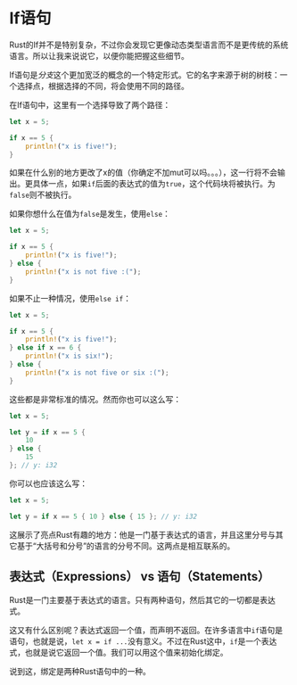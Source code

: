 # If语句

Rust的If并不是特别复杂，不过你会发现它更像动态类型语言而不是更传统的系统语言。所以让我来说说它，以便你能把握这些细节。

If语句是*分支*这个更加宽泛的概念的一个特定形式。它的名字来源于树的树枝：一个选择点，根据选择的不同，将会使用不同的路径。

在If语句中，这里有一个选择导致了两个路径：
```rust
let x = 5;

if x == 5 {
    println!("x is five!");
}
```
如果在什么别的地方更改了x的值（你确定不加mut可以吗。。。），这一行将不会输出。更具体一点，如果`if`后面的表达式的值为`true`，这个代码块将被执行。为`false`则不被执行。

如果你想什么在值为`false`是发生，使用`else`：
```rust
let x = 5;

if x == 5 {
    println!("x is five!");
} else {
    println!("x is not five :(");
}
```
如果不止一种情况，使用`else if`：
```rust
let x = 5;

if x == 5 {
    println!("x is five!");
} else if x == 6 {
    println!("x is six!");
} else {
    println!("x is not five or six :(");
}
```
这些都是非常标准的情况。然而你也可以这么写：
```rust
let x = 5;

let y = if x == 5 {
    10
} else {
    15
}; // y: i32
```
你可以也应该这么写：
```rust
let x = 5;

let y = if x == 5 { 10 } else { 15 }; // y: i32
```
这展示了亮点Rust有趣的地方：他是一门基于表达式的语言，并且这里分号与其它基于“大括号和分号”的语言的分号不同。这两点是相互联系的。

## 表达式（Expressions） vs 语句（Statements）
Rust是一门主要基于表达式的语言。只有两种语句，然后其它的一切都是表达式。

这又有什么区别呢？表达式返回一个值，而声明不返回。在许多语言中`if`语句是语句，也就是说，`let x = if ...`没有意义。不过在Rust这中，`if`是一个表达式，也就是说它返回一个值。我们可以用这个值来初始化绑定。

说到这，绑定是两种Rust语句中的一种。
